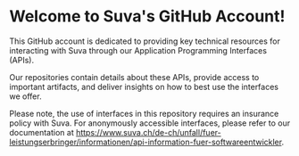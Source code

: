 # Welcome to Suva's GitHub Account!

This GitHub account is dedicated to providing key technical resources for interacting with Suva through our Application Programming Interfaces (APIs).

Our repositories contain details about these APIs, provide access to important artifacts, and deliver insights on how to best use the interfaces we offer.

Please note, the use of interfaces in this repository requires an insurance policy with Suva. For anonymously accessible interfaces, please refer to our
documentation at https://www.suva.ch/de-ch/unfall/fuer-leistungserbringer/informationen/api-information-fuer-softwareentwickler.
